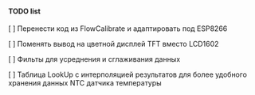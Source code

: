 #### TODO list

[ ] Перенести код из FlowCalibrate и адаптировать под ESP8266

[ ] Поменять вывод на цветной дисплей TFT вместо LCD1602

[ ] Фильты для усреднения и сглаживания данных

[ ] Таблица LookUp с интерполяцией результатов для более удобного хранения данных NTC датчика температуры
